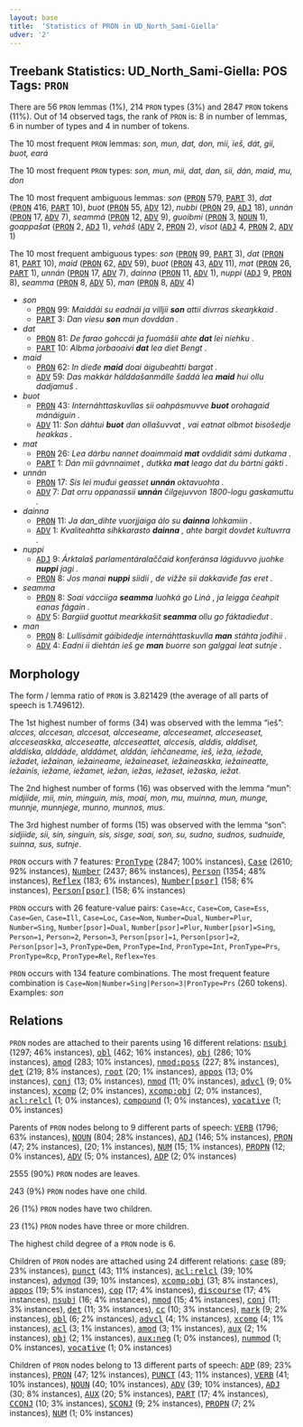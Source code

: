 ```yaml
---
layout: base
title:  'Statistics of PRON in UD_North_Sami-Giella'
udver: '2'
---
```


## Treebank Statistics: UD_North_Sami-Giella: POS Tags: `PRON`

There are 56 `PRON` lemmas (1%), 214 `PRON` types (3%) and 2847 `PRON` tokens (11%).
Out of 14 observed tags, the rank of `PRON` is: 8 in number of lemmas, 6 in number of types and 4 in number of tokens.

The 10 most frequent `PRON` lemmas: <em>son, mun, dat, don, mii, ieš, dát, gii, buot, eará</em>

The 10 most frequent `PRON` types:  <em>son, mun, mii, dat, dan, sii, dán, maid, mu, don</em>

The 10 most frequent ambiguous lemmas: <em>son</em> (<tt><a href="sme_giella-pos-PRON.html">PRON</a></tt> 579, <tt><a href="sme_giella-pos-PART.html">PART</a></tt> 3), <em>dat</em> (<tt><a href="sme_giella-pos-PRON.html">PRON</a></tt> 416, <tt><a href="sme_giella-pos-PART.html">PART</a></tt> 10), <em>buot</em> (<tt><a href="sme_giella-pos-PRON.html">PRON</a></tt> 55, <tt><a href="sme_giella-pos-ADV.html">ADV</a></tt> 12), <em>nubbi</em> (<tt><a href="sme_giella-pos-PRON.html">PRON</a></tt> 29, <tt><a href="sme_giella-pos-ADJ.html">ADJ</a></tt> 18), <em>unnán</em> (<tt><a href="sme_giella-pos-PRON.html">PRON</a></tt> 17, <tt><a href="sme_giella-pos-ADV.html">ADV</a></tt> 7), <em>seammá</em> (<tt><a href="sme_giella-pos-PRON.html">PRON</a></tt> 12, <tt><a href="sme_giella-pos-ADV.html">ADV</a></tt> 9), <em>guoibmi</em> (<tt><a href="sme_giella-pos-PRON.html">PRON</a></tt> 3, <tt><a href="sme_giella-pos-NOUN.html">NOUN</a></tt> 1), <em>goappašat</em> (<tt><a href="sme_giella-pos-PRON.html">PRON</a></tt> 2, <tt><a href="sme_giella-pos-ADJ.html">ADJ</a></tt> 1), <em>veháš</em> (<tt><a href="sme_giella-pos-ADV.html">ADV</a></tt> 2, <tt><a href="sme_giella-pos-PRON.html">PRON</a></tt> 2), <em>visot</em> (<tt><a href="sme_giella-pos-ADJ.html">ADJ</a></tt> 4, <tt><a href="sme_giella-pos-PRON.html">PRON</a></tt> 2, <tt><a href="sme_giella-pos-ADV.html">ADV</a></tt> 1)

The 10 most frequent ambiguous types:  <em>son</em> (<tt><a href="sme_giella-pos-PRON.html">PRON</a></tt> 99, <tt><a href="sme_giella-pos-PART.html">PART</a></tt> 3), <em>dat</em> (<tt><a href="sme_giella-pos-PRON.html">PRON</a></tt> 81, <tt><a href="sme_giella-pos-PART.html">PART</a></tt> 10), <em>maid</em> (<tt><a href="sme_giella-pos-PRON.html">PRON</a></tt> 62, <tt><a href="sme_giella-pos-ADV.html">ADV</a></tt> 59), <em>buot</em> (<tt><a href="sme_giella-pos-PRON.html">PRON</a></tt> 43, <tt><a href="sme_giella-pos-ADV.html">ADV</a></tt> 11), <em>mat</em> (<tt><a href="sme_giella-pos-PRON.html">PRON</a></tt> 26, <tt><a href="sme_giella-pos-PART.html">PART</a></tt> 1), <em>unnán</em> (<tt><a href="sme_giella-pos-PRON.html">PRON</a></tt> 17, <tt><a href="sme_giella-pos-ADV.html">ADV</a></tt> 7), <em>dainna</em> (<tt><a href="sme_giella-pos-PRON.html">PRON</a></tt> 11, <tt><a href="sme_giella-pos-ADV.html">ADV</a></tt> 1), <em>nuppi</em> (<tt><a href="sme_giella-pos-ADJ.html">ADJ</a></tt> 9, <tt><a href="sme_giella-pos-PRON.html">PRON</a></tt> 8), <em>seamma</em> (<tt><a href="sme_giella-pos-PRON.html">PRON</a></tt> 8, <tt><a href="sme_giella-pos-ADV.html">ADV</a></tt> 5), <em>man</em> (<tt><a href="sme_giella-pos-PRON.html">PRON</a></tt> 8, <tt><a href="sme_giella-pos-ADV.html">ADV</a></tt> 4)


* <em>son</em>
  * <tt><a href="sme_giella-pos-PRON.html">PRON</a></tt> 99: <em>Maiddái su eadnái ja villjii <b>son</b> attii divrras skeaŋkkaid .</em>
  * <tt><a href="sme_giella-pos-PART.html">PART</a></tt> 3: <em>Dan viesu <b>son</b> mun dovddan .</em>
* <em>dat</em>
  * <tt><a href="sme_giella-pos-PRON.html">PRON</a></tt> 81: <em>De farao gohccái ja fuomášii ahte <b>dat</b> lei niehku .</em>
  * <tt><a href="sme_giella-pos-PART.html">PART</a></tt> 10: <em>Albma jorbaoaivi <b>dat</b> lea diet Bengt .</em>
* <em>maid</em>
  * <tt><a href="sme_giella-pos-PRON.html">PRON</a></tt> 62: <em>In dieđe <b>maid</b> doai áigubeahtti bargat .</em>
  * <tt><a href="sme_giella-pos-ADV.html">ADV</a></tt> 59: <em>Das makkár hálddašanmálle šaddá lea <b>maid</b> hui ollu dadjamuš .</em>
* <em>buot</em>
  * <tt><a href="sme_giella-pos-PRON.html">PRON</a></tt> 43: <em>Internáhttaskuvllas sii oahpásmuvve <b>buot</b> orohagaid mánáiguin .</em>
  * <tt><a href="sme_giella-pos-ADV.html">ADV</a></tt> 11: <em>Son dáhtui <b>buot</b> dan ollašuvvat , vai eatnat olbmot bisošedje heakkas .</em>
* <em>mat</em>
  * <tt><a href="sme_giella-pos-PRON.html">PRON</a></tt> 26: <em>Lea dárbu nannet doaimmaid <b>mat</b> ovddidit sámi dutkama .</em>
  * <tt><a href="sme_giella-pos-PART.html">PART</a></tt> 1: <em>Dán mii gávnnaimet , dutkka <b>mat</b> leago dat du bártni gákti .</em>
* <em>unnán</em>
  * <tt><a href="sme_giella-pos-PRON.html">PRON</a></tt> 17: <em>Sis lei muđui geasset <b>unnán</b> oktavuohta .</em>
  * <tt><a href="sme_giella-pos-ADV.html">ADV</a></tt> 7: <em>Dat orru oppanassii <b>unnán</b> čilgejuvvon 1800-logu gaskamuttu .</em>
* <em>dainna</em>
  * <tt><a href="sme_giella-pos-PRON.html">PRON</a></tt> 11: <em>Ja dan_dihte vuorjjaiga álo su <b>dainna</b> lohkamiin .</em>
  * <tt><a href="sme_giella-pos-ADV.html">ADV</a></tt> 1: <em>Kvaliteahtta sihkkarasto <b>dainna</b> , ahte bargit dovdet kultuvrra .</em>
* <em>nuppi</em>
  * <tt><a href="sme_giella-pos-ADJ.html">ADJ</a></tt> 9: <em>Árktalaš parlamentáralaččaid konferánsa lágiduvvo juohke <b>nuppi</b> jagi .</em>
  * <tt><a href="sme_giella-pos-PRON.html">PRON</a></tt> 8: <em>Jos manai <b>nuppi</b> siidii , de vižže sii dakkaviđe fas eret .</em>
* <em>seamma</em>
  * <tt><a href="sme_giella-pos-PRON.html">PRON</a></tt> 8: <em>Soai vácciiga <b>seamma</b> luohká go Liná , ja leigga čeahpit eanas fágain .</em>
  * <tt><a href="sme_giella-pos-ADV.html">ADV</a></tt> 5: <em>Bargiid guottut mearkkašit <b>seamma</b> ollu go fáktadieđut .</em>
* <em>man</em>
  * <tt><a href="sme_giella-pos-PRON.html">PRON</a></tt> 8: <em>Lullisámit gáibidedje internáhttaskuvlla <b>man</b> stáhta jođihii .</em>
  * <tt><a href="sme_giella-pos-ADV.html">ADV</a></tt> 4: <em>Eadni ii diehtán ieš ge <b>man</b> buorre son galggai leat sutnje .</em>

## Morphology

The form / lemma ratio of `PRON` is 3.821429 (the average of all parts of speech is 1.749612).

The 1st highest number of forms (34) was observed with the lemma “ieš”: <em>alcces, alccesan, alccesat, alcceseame, alcceseamet, alcceseaset, alcceseaskka, alcceseatte, alcceseattet, alccesis, alddis, alddiset, alddiska, alddáde, alddámet, alddán, iehčaneame, ieš, ieža, iežade, iežadet, iežainan, iežaineame, iežaineaset, iežaineaskka, iežaineatte, iežainis, iežame, iežamet, iežan, iežas, iežaset, iežaska, iežat</em>.

The 2nd highest number of forms (16) was observed with the lemma “mun”: <em>midjiide, mii, min, minguin, mis, moai, mon, mu, muinna, mun, munge, munnje, munnjege, munno, munnos, mus</em>.

The 3rd highest number of forms (15) was observed with the lemma “son”: <em>sidjiide, sii, sin, singuin, sis, sisge, soai, son, su, sudno, sudnos, sudnuide, suinna, sus, sutnje</em>.

`PRON` occurs with 7 features: <tt><a href="sme_giella-feat-PronType.html">PronType</a></tt> (2847; 100% instances), <tt><a href="sme_giella-feat-Case.html">Case</a></tt> (2610; 92% instances), <tt><a href="sme_giella-feat-Number.html">Number</a></tt> (2437; 86% instances), <tt><a href="sme_giella-feat-Person.html">Person</a></tt> (1354; 48% instances), <tt><a href="sme_giella-feat-Reflex.html">Reflex</a></tt> (183; 6% instances), <tt><a href="sme_giella-feat-Number-psor.html">Number[psor]</a></tt> (158; 6% instances), <tt><a href="sme_giella-feat-Person-psor.html">Person[psor]</a></tt> (158; 6% instances)

`PRON` occurs with 26 feature-value pairs: `Case=Acc`, `Case=Com`, `Case=Ess`, `Case=Gen`, `Case=Ill`, `Case=Loc`, `Case=Nom`, `Number=Dual`, `Number=Plur`, `Number=Sing`, `Number[psor]=Dual`, `Number[psor]=Plur`, `Number[psor]=Sing`, `Person=1`, `Person=2`, `Person=3`, `Person[psor]=1`, `Person[psor]=2`, `Person[psor]=3`, `PronType=Dem`, `PronType=Ind`, `PronType=Int`, `PronType=Prs`, `PronType=Rcp`, `PronType=Rel`, `Reflex=Yes`

`PRON` occurs with 134 feature combinations.
The most frequent feature combination is `Case=Nom|Number=Sing|Person=3|PronType=Prs` (260 tokens).
Examples: <em>son</em>


## Relations

`PRON` nodes are attached to their parents using 16 different relations: <tt><a href="sme_giella-dep-nsubj.html">nsubj</a></tt> (1297; 46% instances), <tt><a href="sme_giella-dep-obl.html">obl</a></tt> (462; 16% instances), <tt><a href="sme_giella-dep-obj.html">obj</a></tt> (286; 10% instances), <tt><a href="sme_giella-dep-amod.html">amod</a></tt> (283; 10% instances), <tt><a href="sme_giella-dep-nmod-poss.html">nmod:poss</a></tt> (227; 8% instances), <tt><a href="sme_giella-dep-det.html">det</a></tt> (219; 8% instances), <tt><a href="sme_giella-dep-root.html">root</a></tt> (20; 1% instances), <tt><a href="sme_giella-dep-appos.html">appos</a></tt> (13; 0% instances), <tt><a href="sme_giella-dep-conj.html">conj</a></tt> (13; 0% instances), <tt><a href="sme_giella-dep-nmod.html">nmod</a></tt> (11; 0% instances), <tt><a href="sme_giella-dep-advcl.html">advcl</a></tt> (9; 0% instances), <tt><a href="sme_giella-dep-xcomp.html">xcomp</a></tt> (2; 0% instances), <tt><a href="sme_giella-dep-xcomp-obj.html">xcomp:obj</a></tt> (2; 0% instances), <tt><a href="sme_giella-dep-acl-relcl.html">acl:relcl</a></tt> (1; 0% instances), <tt><a href="sme_giella-dep-compound.html">compound</a></tt> (1; 0% instances), <tt><a href="sme_giella-dep-vocative.html">vocative</a></tt> (1; 0% instances)

Parents of `PRON` nodes belong to 9 different parts of speech: <tt><a href="sme_giella-pos-VERB.html">VERB</a></tt> (1796; 63% instances), <tt><a href="sme_giella-pos-NOUN.html">NOUN</a></tt> (804; 28% instances), <tt><a href="sme_giella-pos-ADJ.html">ADJ</a></tt> (146; 5% instances), <tt><a href="sme_giella-pos-PRON.html">PRON</a></tt> (47; 2% instances),  (20; 1% instances), <tt><a href="sme_giella-pos-NUM.html">NUM</a></tt> (15; 1% instances), <tt><a href="sme_giella-pos-PROPN.html">PROPN</a></tt> (12; 0% instances), <tt><a href="sme_giella-pos-ADV.html">ADV</a></tt> (5; 0% instances), <tt><a href="sme_giella-pos-ADP.html">ADP</a></tt> (2; 0% instances)

2555 (90%) `PRON` nodes are leaves.

243 (9%) `PRON` nodes have one child.

26 (1%) `PRON` nodes have two children.

23 (1%) `PRON` nodes have three or more children.

The highest child degree of a `PRON` node is 6.

Children of `PRON` nodes are attached using 24 different relations: <tt><a href="sme_giella-dep-case.html">case</a></tt> (89; 23% instances), <tt><a href="sme_giella-dep-punct.html">punct</a></tt> (43; 11% instances), <tt><a href="sme_giella-dep-acl-relcl.html">acl:relcl</a></tt> (39; 10% instances), <tt><a href="sme_giella-dep-advmod.html">advmod</a></tt> (39; 10% instances), <tt><a href="sme_giella-dep-xcomp-obj.html">xcomp:obj</a></tt> (31; 8% instances), <tt><a href="sme_giella-dep-appos.html">appos</a></tt> (19; 5% instances), <tt><a href="sme_giella-dep-cop.html">cop</a></tt> (17; 4% instances), <tt><a href="sme_giella-dep-discourse.html">discourse</a></tt> (17; 4% instances), <tt><a href="sme_giella-dep-nsubj.html">nsubj</a></tt> (16; 4% instances), <tt><a href="sme_giella-dep-nmod.html">nmod</a></tt> (15; 4% instances), <tt><a href="sme_giella-dep-conj.html">conj</a></tt> (11; 3% instances), <tt><a href="sme_giella-dep-det.html">det</a></tt> (11; 3% instances), <tt><a href="sme_giella-dep-cc.html">cc</a></tt> (10; 3% instances), <tt><a href="sme_giella-dep-mark.html">mark</a></tt> (9; 2% instances), <tt><a href="sme_giella-dep-obl.html">obl</a></tt> (6; 2% instances), <tt><a href="sme_giella-dep-advcl.html">advcl</a></tt> (4; 1% instances), <tt><a href="sme_giella-dep-xcomp.html">xcomp</a></tt> (4; 1% instances), <tt><a href="sme_giella-dep-acl.html">acl</a></tt> (3; 1% instances), <tt><a href="sme_giella-dep-amod.html">amod</a></tt> (3; 1% instances), <tt><a href="sme_giella-dep-aux.html">aux</a></tt> (2; 1% instances), <tt><a href="sme_giella-dep-obj.html">obj</a></tt> (2; 1% instances), <tt><a href="sme_giella-dep-aux-neg.html">aux:neg</a></tt> (1; 0% instances), <tt><a href="sme_giella-dep-nummod.html">nummod</a></tt> (1; 0% instances), <tt><a href="sme_giella-dep-vocative.html">vocative</a></tt> (1; 0% instances)

Children of `PRON` nodes belong to 13 different parts of speech: <tt><a href="sme_giella-pos-ADP.html">ADP</a></tt> (89; 23% instances), <tt><a href="sme_giella-pos-PRON.html">PRON</a></tt> (47; 12% instances), <tt><a href="sme_giella-pos-PUNCT.html">PUNCT</a></tt> (43; 11% instances), <tt><a href="sme_giella-pos-VERB.html">VERB</a></tt> (41; 10% instances), <tt><a href="sme_giella-pos-NOUN.html">NOUN</a></tt> (40; 10% instances), <tt><a href="sme_giella-pos-ADV.html">ADV</a></tt> (39; 10% instances), <tt><a href="sme_giella-pos-ADJ.html">ADJ</a></tt> (30; 8% instances), <tt><a href="sme_giella-pos-AUX.html">AUX</a></tt> (20; 5% instances), <tt><a href="sme_giella-pos-PART.html">PART</a></tt> (17; 4% instances), <tt><a href="sme_giella-pos-CCONJ.html">CCONJ</a></tt> (10; 3% instances), <tt><a href="sme_giella-pos-SCONJ.html">SCONJ</a></tt> (9; 2% instances), <tt><a href="sme_giella-pos-PROPN.html">PROPN</a></tt> (7; 2% instances), <tt><a href="sme_giella-pos-NUM.html">NUM</a></tt> (1; 0% instances)

